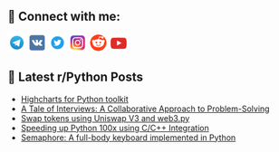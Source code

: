 ## 🔎 Connect with me:
[<img src="https://github.com/bullbesh/bullbesh/blob/main/images/Telegram.png" width="32" height="32" />](https://t.me/bullbesh)
[<img src="https://github.com/bullbesh/bullbesh/blob/main/images/VK.png" width="32" height="32" />](https://vk.com/bullbesh)
[<img src="https://github.com/bullbesh/bullbesh/blob/main/images/Twitter.png" width="32" height="32" />](https://twitter.com/bullbesh1)
[<img src="https://github.com/bullbesh/bullbesh/blob/main/images/Instagram.png" width="32" height="32" />](https://www.instagram.com/bullbesh)
[<img src="https://github.com/bullbesh/bullbesh/blob/main/images/Reddit.png" width="32" height="32" />](https://www.reddit.com/user/bullbesh)
[<img src="https://github.com/bullbesh/bullbesh/blob/main/images/YouTube.png" width="32" height="32" />](https://www.youtube.com/channel/UCtfjRs6uzgq5mfm8S06WTcg)

## 📕 Latest r/Python Posts
<!-- BLOG-POST-LIST:START -->
- [Highcharts for Python toolkit](https://www.reddit.com/r/Python/comments/12lo1kh/highcharts_for_python_toolkit/)
- [A Tale of Interviews: A Collaborative Approach to Problem-Solving](https://www.reddit.com/r/Python/comments/12lnvvq/a_tale_of_interviews_a_collaborative_approach_to/)
- [Swap tokens using Uniswap V3 and web3.py](https://www.reddit.com/r/Python/comments/12lnhfk/swap_tokens_using_uniswap_v3_and_web3py/)
- [Speeding up Python 100x using C/C++ Integration](https://www.reddit.com/r/Python/comments/12lmgwx/speeding_up_python_100x_using_cc_integration/)
- [Semaphore: A full-body keyboard implemented in Python](https://www.reddit.com/r/Python/comments/12lldjc/semaphore_a_fullbody_keyboard_implemented_in/)
<!-- BLOG-POST-LIST:END -->
